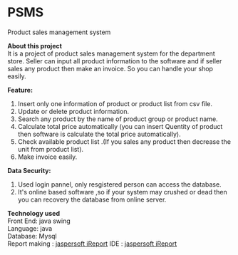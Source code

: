 # PSMS
Product sales management system

<b>About this project</b> <br>
It is a project of product sales management system for the department store. Seller can input all product information to the software 
and if seller sales any product then make an invoice. So you can handle your shop easily.

<b>Feature: </b> <br>
1. Insert only one information of product or product list from csv file.<br>
2. Update or delete product information. <br>
3. Search any product by the name of product group  or product name. <br>
4. Calculate total price automatically (you can insert Quentity of product then software is calculate the total price automatically). <br>
5. Check available product list .(If you sales any product then decrease the unit from product list). <br>
6. Make invoice easily. 

<b>Data Security:</b> <br>
1. Used login pannel, only resgistered person can access the database. <br>
2. It's online based software  ,so if your system may crushed or dead then you can recovery the database from online server.

<b>Technology used</b> <br>
Front End: java swing <br>
Language: java <br>
Database: Mysql <br>
Report making  : <a href="https://sourceforge.net/projects/ireport/files/iReport/iReport-5.6.0/"> jaspersoft iReport</a>
IDE : <a href="https://netbeans.org//"> jaspersoft iReport</a>
